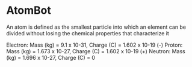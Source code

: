 # AtomBot
An atom is defined as the smallest particle into which an element can be divided without losing the chemical properties that characterize it


Electron: Mass (kg) = 9.1 x 10-31, Charge (C) = 1.602 x 10-19 (-)
Proton: Mass (kg) = 1.673 x 10-27, Charge (C) = 1.602 x 10-19 (+)
Neutron: Mass (kg) = 1.696 x 10-27, Charge (C) = 0
